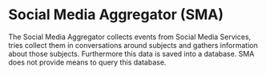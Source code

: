 Social Media Aggregator (SMA)
=============================

The Social Media Aggregator collects events from Social Media Services, tries collect them in conversations around subjects and gathers information about those subjects. Furthermore this data is saved into a database. SMA does not provide means to query this database. 
